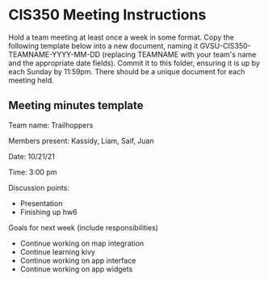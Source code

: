 # CIS350 Meeting Instructions

Hold a team meeting at least once a week in some format.  Copy the following template below into a new document, naming it GVSU-CIS350-TEAMNAME-YYYY-MM-DD (replacing TEAMNAME with your team's name and the appropriate date fields).  Commit it to this folder, ensuring it is up by each Sunday by 11:59pm.  There should be a unique document for each meeting held.

## Meeting minutes template

Team name: Trailhoppers

Members present: Kassidy, Liam, Saif, Juan

Date: 10/21/21

Time: 3:00 pm

Discussion points: 

* Presentation
* Finishing up hw6

Goals for next week (include responsibilities)

* Continue working on map integration
* Continue learning kivy
* Continue working on app interface
* Continue working on app widgets
